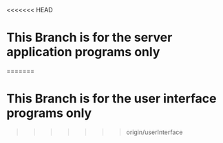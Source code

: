 <<<<<<< HEAD
# This Branch is for the server application programs only
=======
# This Branch is for the user interface programs only
>>>>>>> origin/userInterface

